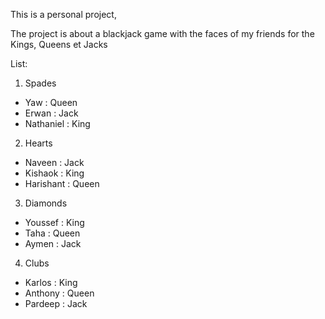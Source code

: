This is a personal project,

The project is about a blackjack game with the faces of my friends for the Kings, Queens et Jacks

List:
1. Spades 
- Yaw : Queen
- Erwan : Jack
- Nathaniel : King

2. Hearts 
- Naveen : Jack
- Kishaok : King
- Harishant : Queen

3. Diamonds 
- Youssef : King
- Taha : Queen
- Aymen : Jack

4. Clubs 
- Karlos : King
- Anthony : Queen
- Pardeep : Jack

